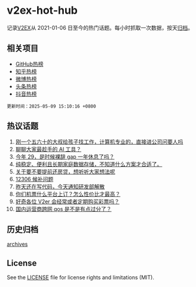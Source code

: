 # v2ex-hot-hub

 记录[V2EX](https://www.v2ex.com/)从 2021-01-06 日至今的热门话题。每小时抓取一次数据，按天[归档](archives)。
 
 ## 相关项目

- [GitHub热榜](https://github.com/snaildev/github-hot-hub)
- [知乎热榜](https://github.com/snaildev/zhihu-hot-hub)
- [微博热榜](https://github.com/snaildev/weibo-hot-hub)
- [头条热榜](https://github.com/snaildev/toutiao-hot-hub)
- [抖音热榜](https://github.com/snaildev/douyin-hot-hub)


 `更新时间：2025-05-09 15:10:16 +0800`

## 热议话题

1. [刚一个五六十的大叔给孩子找工作，计算机专业的，直接进公司问要人吗](https://www.v2ex.com/t/1130452)
1. [聊聊大家最趁手的 AI 工具？](https://www.v2ex.com/t/1130467)
1. [今年 29，是时候裸辞 gap 一年休息了吗？](https://www.v2ex.com/t/1130616)
1. [纯稳定、便利且长期家庭数据存储，不知道什么方案才合适了。](https://www.v2ex.com/t/1130542)
1. [关于要不要提前还房贷，想听听大家想法呢](https://www.v2ex.com/t/1130536)
1. [12306 候补问题](https://www.v2ex.com/t/1130592)
1. [昨天还在写代码，今天通知研发部解散](https://www.v2ex.com/t/1130447)
1. [你们机票什么平台上订？怎么性价比才最高？](https://www.v2ex.com/t/1130574)
1. [好奇各位 V2er 会经常或者定期购买彩票吗？](https://www.v2ex.com/t/1130617)
1. [国内运营商跨网 qos 是不是有点过分了？](https://www.v2ex.com/t/1130453)

## 历史归档

[archives](archives)

## License

See the [LICENSE](LICENSE) file for license rights and limitations (MIT).
